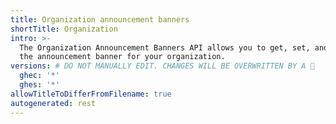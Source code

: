 ```yaml
---
title: Organization announcement banners
shortTitle: Organization
intro: >-
  The Organization Announcement Banners API allows you to get, set, and remove
  the announcement banner for your organization.
versions: # DO NOT MANUALLY EDIT. CHANGES WILL BE OVERWRITTEN BY A 🤖
  ghec: '*'
  ghes: '*'
allowTitleToDifferFromFilename: true
autogenerated: rest
---
```




<!-- Content after this section is automatically generated -->
